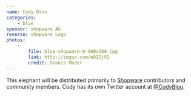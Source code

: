 ```yaml
---
name: Cody Blou
categories:
    - blue
sponsor: shopware AG
reverse: shopware Logo
photos:
    -
        file: blue-shopware-0-400x300.jpg
        link: http://imgur.com/eDISjV2
        credit: Dennis Mader
---
```

This elephant will be distributed primarily to [Shopware](https://github.com/shopware/shopware) contributors and community members.
Cody has its own Twitter account at [@CodyBlou](https://twitter.com/CodyBlou).
